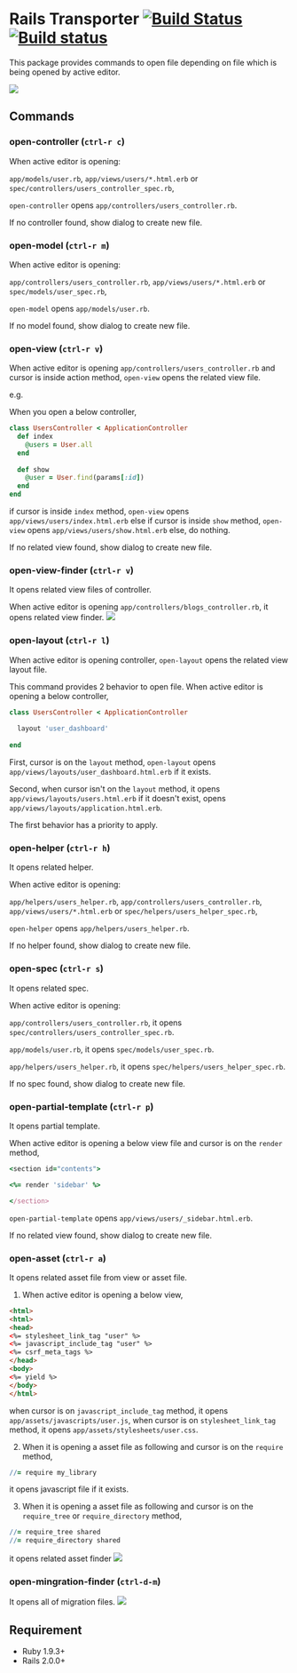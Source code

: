 # Rails Transporter [![Build Status](https://travis-ci.org/hmatsuda/rails-transporter.svg?branch=master)](https://travis-ci.org/hmatsuda/rails-transporter) [![Build status](https://ci.appveyor.com/api/projects/status/jnr0p97ero2wh1j2/branch/master?svg=true)](https://ci.appveyor.com/project/hmatsuda/rails-transporter/branch/master)

This package provides commands to open file depending on file which is being opened by active editor.

![](http://cl.ly/image/3C0X3H0S2r29/rails-transporter.gif)

## Commands

### open-controller (`ctrl-r c`)
When active editor is opening: 

`app/models/user.rb`, `app/views/users/*.html.erb` or `spec/controllers/users_controller_spec.rb`,

`open-controller` opens `app/controllers/users_controller.rb`.

If no controller found, show dialog to create new file.

### open-model (`ctrl-r m`)
When active editor is opening: 

`app/controllers/users_controller.rb`, `app/views/users/*.html.erb` or `spec/models/user_spec.rb`,

`open-model` opens `app/models/user.rb`.

If no model found, show dialog to create new file.

### open-view (`ctrl-r v`)
When active editor is opening `app/controllers/users_controller.rb` and cursor is inside action method, `open-view` opens the related view file.

e.g.

When you open a below controller,
```ruby
class UsersController < ApplicationController
  def index
    @users = User.all
  end
  
  def show
    @user = User.find(params[:id])
  end
end
```

if cursor is inside `index` method, `open-view` opens `app/views/users/index.html.erb`
else if cursor is inside `show` method, `open-view` opens `app/views/users/show.html.erb` else, do nothing.

If no related view found, show dialog to create new file.

### open-view-finder (`ctrl-r v`)
It opens related view files of controller.

When active editor is opening `app/controllers/blogs_controller.rb`, it opens related view finder.
![](http://cl.ly/image/1t0A0D220S3C/blogs_controller_rb_-__Users_hakutoitoi__ghq_github_com_hmatsuda_rails-transporter_spec_fixtures_-_Atom.png)

### open-layout (`ctrl-r l`)
When active editor is opening controller, `open-layout` opens the related view layout file.

This command provides 2 behavior to open file. When active editor is opening a below controller,
```ruby
class UsersController < ApplicationController
  
  layout 'user_dashboard'
  
end
```
First, cursor is on the `layout` method, `open-layout` opens `app/views/layouts/user_dashboard.html.erb` if it exists.

Second, when cursor isn't on the `layout` method, it opens `app/views/layouts/users.html.erb` if it doesn't exist, opens `app/views/layouts/application.html.erb`.

The first behavior has a priority to apply.

### open-helper (`ctrl-r h`)
It opens related helper.

When active editor is opening: 

`app/helpers/users_helper.rb`, `app/controllers/users_controller.rb`, `app/views/users/*.html.erb` or `spec/helpers/users_helper_spec.rb`,

`open-helper` opens `app/helpers/users_helper.rb`.

If no helper found, show dialog to create new file.


### open-spec (`ctrl-r s`)
It opens related spec.

When active editor is opening: 

`app/controllers/users_controller.rb`, it opens `spec/controllers/users_controller_spec.rb`.

`app/models/user.rb`, it opens `spec/models/user_spec.rb`.

`app/helpers/users_helper.rb`, it opens `spec/helpers/users_helper_spec.rb`.

If no spec found, show dialog to create new file.

### open-partial-template (`ctrl-r p`)
It opens partial template.

When active editor is opening a below view file and cursor is on the `render` method,
```ruby
<section id="contents">

<%= render 'sidebar' %>

</section>
```
`open-partial-template` opens `app/views/users/_sidebar.html.erb`.

If no related view found, show dialog to create new file.

### open-asset (`ctrl-r a`)
It opens related asset file from view or asset file.

1. When active editor is opening a below view,
```html
<html>
<html>
<head>
<%= stylesheet_link_tag "user" %>
<%= javascript_include_tag "user" %>
<%= csrf_meta_tags %>
</head>
<body>
<%= yield %>
</body>
</html>
```
when cursor is on `javascript_include_tag` method, it opens `app/assets/javascripts/user.js`,
when cursor is on `stylesheet_link_tag` method, it opens `app/assets/stylesheets/user.css`.

2. When it is opening a asset file as following and cursor is on the `require` method,
```coffee
//= require my_library
```
it opens javascript file if it exists.

3. When it is opening a asset file as following and cursor is on the `require_tree` or `require_directory` method,
```coffee
//= require_tree shared
//= require_directory shared
```
it opens related asset finder
![](http://cl.ly/image/1G2D240f1A0i/application01_js_-__Users_hakutoitoi__ghq_github_com_hmatsuda_rails-transporter_spec_fixtures_-_Atom.png)

### open-mingration-finder (`ctrl-d-m`)
It opens all of migration files.
![](http://cl.ly/image/3y0F2D1H1w2F/application01_js_-__Users_hakutoitoi__ghq_github_com_hmatsuda_rails-transporter_spec_fixtures_-_Atom.png)


## Requirement
* Ruby 1.9.3+
* Rails 2.0.0+
